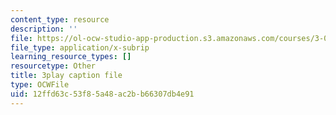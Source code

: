 ```yaml
---
content_type: resource
description: ''
file: https://ol-ocw-studio-app-production.s3.amazonaws.com/courses/3-091sc-introduction-to-solid-state-chemistry-fall-2010/12ffd63c53f85a48ac2bb66307db4e91_FRgckt9lDQ8.vtt
file_type: application/x-subrip
learning_resource_types: []
resourcetype: Other
title: 3play caption file
type: OCWFile
uid: 12ffd63c-53f8-5a48-ac2b-b66307db4e91
---
```

